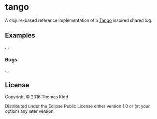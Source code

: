 # tango

A clojure-based reference implementation of a [Tango](http://www.cs.cornell.edu/~taozou/sosp13/tangososp.pdf)
inspired shared log.

## Examples

...

### Bugs

...


## License

Copyright © 2016 Thomas Kidd

Distributed under the Eclipse Public License either version 1.0 or (at
your option) any later version.
